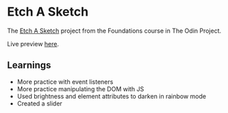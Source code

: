 # Etch A Sketch

The [Etch A Sketch](https://www.theodinproject.com/paths/foundations/courses/foundations/lessons/etch-a-sketch-project) project from the Foundations course in The Odin Project. 

Live preview [here](https://jennyrhee.github.io/etch-a-sketch/).

## Learnings

- More practice with event listeners
- More practice manipulating the DOM with JS
- Used brightness and element attributes to darken in rainbow mode
- Created a slider
